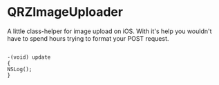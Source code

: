 QRZImageUploader
================

A little class-helper for image upload on iOS. With it's help you wouldn't have to spend hours trying to format your POST request.

```objc

-(void) update
{
NSLog();
}

```